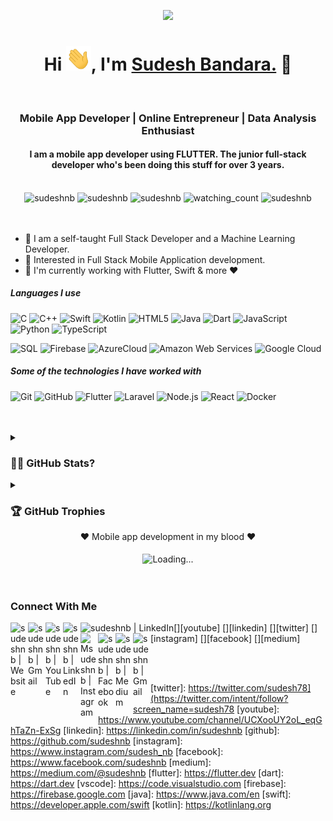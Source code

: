 <p align="center">
  <img src="https://github.com/thompsonemerson/thompsonemerson/raw/master/cover-thompson.png" height="200"/>
</p>


<h1 align="center">Hi <img src="https://raw.githubusercontent.com/ABSphreak/ABSphreak/master/gifs/Hi.gif" width="40px">, I'm <a href="https://sudeshnb.xyz"> Sudesh Bandara.</a> 💪</h1>
<br>
<h3 align="center">Mobile App Developer | Online Entrepreneur | Data Analysis Enthusiast</h3>
<h4 align="center"> I am a mobile app developer using FLUTTER. The junior full-stack developer who's been doing this stuff for over 3 years.</h4>

<br>
<div align="center" class="row">
    <img src="https://img.shields.io/github/followers/sudeshnb?logo=github&label=Github%20Followers&style=non" alt="sudeshnb" />
    <img src="https://img.shields.io/github/stars/sudeshnb?logo=github&label=Github%20Stars&style=non" alt="sudeshnb" />
<!--     <img alt="followers" src="https://img.shields.io/github/followers/sudeshnb?label=Followers&style=social"> -->
    <img src="https://img.shields.io/badge/dynamic/json?logo=github&label=Github%20Forks&style=non&query=%24.forks&url=https://api.github-star-counter.workers.dev/user/sudeshnb" alt="sudeshnb" />
    <img src="https://komarev.com/ghpvc/?username=sudeshnb&logo=github&color=brightgreen" alt="watching_count" />
    <img src="https://img.shields.io/badge/-CONNECT-blue?style=non&logo=Linkedin&link=https://www.linkedin.com/in/sudeshnb/" alt="sudeshnb" />
</div>

<br>
<br>


<ul  >
    <li >🔭 I am a self-taught Full Stack Developer and a Machine Learning Developer.</li>
    <li>🌱 Interested in Full Stack Mobile Application development.</li>
    <li>🧑 I'm currently working with Flutter, Swift & more ❤️</li>
</ul>
  



##### Languages I use

![C](https://img.shields.io/badge/-C-000000?style=flat&logo=c)
![C++](https://img.shields.io/badge/-C++-000000?style=flat&logo=c%2B%2B)
![Swift](https://img.shields.io/badge/-Swift-000000?style=flat&logo=swift)
![Kotlin](https://img.shields.io/badge/-Kotlin-000000?style=flat&logo=kotlin)
![HTML5](https://img.shields.io/badge/-HTML5-000000?style=flat&logo=html5)
![Java](https://img.shields.io/badge/-Java-000000?style=flat&logo=java&logoColor=0769AD)
![Dart](https://img.shields.io/badge/-Dart-black?style=flat&logo=dart)
![JavaScript](https://img.shields.io/badge/-Javascript-black?style=flat&logo=javascript)
![Python](https://img.shields.io/badge/-Python-000000?style=flat&logo=python)
![TypeScript](https://img.shields.io/badge/-TypeScript-000000?style=flat&logo=typescript)

![SQL](https://img.shields.io/badge/-SQL-000000?style=flat&logo=postgresql)
![Firebase](https://img.shields.io/badge/-Firebase-000000?style=flat&logo=firebase)
![AzureCloud](https://img.shields.io/badge/Microsoft%20Azure-222222?style=flat-square&logo=microsoft-azure)
![Amazon Web Services](https://img.shields.io/badge/-Amazon%20Web%20Services-222222?style=flat-square&logo=Amazon-Web-Service)
![Google Cloud](https://img.shields.io/badge/Google%20Cloud-black?style=flat-square&logo=google-cloud)


##### Some of the technologies I have worked with

![Git](https://img.shields.io/badge/-Git-000000?style=flat&logo=git&logoColor=F05032)
![GitHub](https://img.shields.io/badge/-GitHub-000000?style=flat&logo=github)
![Flutter](https://img.shields.io/badge/-Flutter-000000?style=flat&logo=flutter&logoColor=0769AD)
![Laravel](https://img.shields.io/badge/-Laravel-black?style=flat-square&logo=laravel)
![Node.js](https://img.shields.io/badge/-Node.js-000000?style=flat&logo=node.js&logoColor=339933)
![React](https://img.shields.io/badge/-React-000000?style=flat&logo=React&logoColor=61DAFB)
![Docker](https://img.shields.io/badge/-Docker-black?style=flat-square&logo=docker)
<br/>

<br />
<br />


<details><summary><strong><h3>🤷‍♂️ GitHub Stats?</h3></strong></summary>

<table cellspacing="0" cellpadding="0" style="border:none;">
  <tr>
    <td>
      <img align="center" src="https://github-readme-stats.vercel.app/api?username=sudeshnb&show_icons=true&locale=en" alt="sudeshnb" />
    </td>
    <td>
      <img align="center" src="https://github-readme-streak-stats.herokuapp.com/?user=sudeshnb&" alt="sudeshnb" />
    </td>
   </tr>
 <tr>
    <td>
      <a href="https://github.com/sudeshnb">
  <img align="center" src="https://github-readme-stats.vercel.app/api/top-langs/?username=sudeshnb&theme=light&hide_langs_below=1" />
</a>
    </td>
    
   </tr>
</table>
<!-- <table cellspacing="0" cellpadding="0" style="border:none;">
  <tr>
    <td>
      <img align="center" src="https://activity-graph.herokuapp.com/graph?username=sudeshnb" alt="Talha's github stats"/>    
    </td> 
   </tr>
</table> -->


<br />
<br />

</details>
<details><summary><strong><h3>🏆 GitHub Trophies</h3></strong></summary>
 
![](https://github-profile-trophy.vercel.app/?username=sudeshnb&theme=darkhub&no-frame=false&no-bg=true&margin-w=4)

</details>


<div align="center">
❤ Mobile app development in my blood ❤
<br />
<br />
<img align="center" src = "https://profile-counter.glitch.me/sudeshnb/count.svg" alt ="Loading...">
</div>


<br />
<br />

### Connect With Me

 
[<img align="left" alt="sudeshnb | Website" width="28px" src="https://firebasestorage.googleapis.com/v0/b/web-johannesmilke.appspot.com/o/other%2Fsocial%2Fwebsite.png?alt=media" />][website]
[<img align="left" alt="sudeshnb | Gmail" width="28px" src="https://www.vectorlogo.zone/logos/gmail/gmail-tile.svg" />][mail]
[<img align="left" alt="sudeshnb | YouTube" width="28px" src="https://www.vectorlogo.zone/logos/youtube/youtube-tile.svg" />][youtube]
[<img align="left" alt="sudeshnb | LinkedIn" width="28px" src="https://www.vectorlogo.zone/logos/linkedin/linkedin-tile.svg" />][linkedin]
[<img align="left" alt="sudeshnb | LinkedIn" src="https://img.shields.io/twitter/follow/sudesh78?style=social&logo=X" />][twitter]
[<img align="left" alt="Msudeshnb | Instagram" width="28px" src="https://www.vectorlogo.zone/logos/instagram/instagram-tile.svg" />][instagram]
[<img align="left" alt="sudeshnb | Facebook" width="28px" src="https://www.vectorlogo.zone/logos/facebook/facebook-tile.svg" />][facebook]
[<img align="left" alt="sudeshnb | Medium" width="28px" src="https://www.vectorlogo.zone/logos/medium/medium-tile.svg" />][medium]
[<img align="left" alt="sudeshnb | Gmail" width="28px" src="https://www.vectorlogo.zone/logos/whatsapp/whatsapp-tile.svg" />][whatsapp]

<br />
<br />

[website]: https://sudeshnb.xyz
[whatsapp]: https://wa.me/94741325674
[mail]: https://mail.google.com/mail/u/0/#inbox?compose=CllgCJvkXFgPlnbqWvNTVVtpCgpgmNpntTSctVHgdqlngkMnbsSVRSRdMRzPQJvZgTNcmLRTdfg
[twitter]: https://twitter.com/sudesh78](https://twitter.com/intent/follow?screen_name=sudesh78
[youtube]: https://www.youtube.com/channel/UCXooUY2oL_eqGhTaZn-ExSg
[linkedin]: https://linkedin.com/in/sudeshnb
[github]: https://github.com/sudeshnb
[instagram]: https://www.instagram.com/sudesh_nb
[facebook]: https://www.facebook.com/sudeshnb
[medium]: https://medium.com/@sudeshnb
[flutter]: https://flutter.dev
[dart]: https://dart.dev
[vscode]: https://code.visualstudio.com
[firebase]: https://firebase.google.com
[java]: https://www.java.com/en
[swift]: https://developer.apple.com/swift
[kotlin]: https://kotlinlang.org
